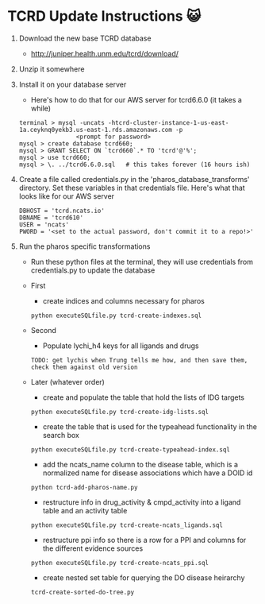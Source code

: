 TCRD Update Instructions :smiley_cat:
=====================

1. Download the new base TCRD database
    * http://juniper.health.unm.edu/tcrd/download/

2. Unzip it somewhere
3. Install it on your database server
    * Here's how to do that for our AWS server for tcrd6.6.0 (it takes a while)
    ```
    terminal > mysql -uncats -htcrd-cluster-instance-1-us-east-1a.ceyknq0yekb3.us-east-1.rds.amazonaws.com -p
                    <prompt for password>
    mysql > create database tcrd660;
    mysql > GRANT SELECT ON `tcrd660`.* TO 'tcrd'@'%';
    mysql > use tcrd660;
    mysql > \. ../tcrd6.6.0.sql   # this takes forever (16 hours ish)   
    ```
4. Create a file called credentials.py in the 'pharos_database_transforms' directory.
Set these variables in that credentials file.
Here's what that looks like for our AWS server
    ```
    DBHOST = 'tcrd.ncats.io'
    DBNAME = 'tcrd610'
    USER = 'ncats'
    PWORD = '<set to the actual password, don't commit it to a repo!>'
    ```
5. Run the pharos specific transformations
    * Run these python files at the terminal, they will use credentials from credentials.py to update the database

    * First
        * create indices and columns necessary for pharos
        ```
      python executeSQLfile.py tcrd-create-indexes.sql
        ```
    * Second
        * Populate lychi_h4 keys for all ligands and drugs
        ```
        TODO: get lychis when Trung tells me how, and then save them, check them against old version
        ```

    * Later (whatever order)
        * create and populate the table that hold the lists of IDG targets
        ```
        python executeSQLfile.py tcrd-create-idg-lists.sql
        ```
        * create the table that is used for the typeahead functionality in the search box
        ```
        python executeSQLfile.py tcrd-create-typeahead-index.sql
        ```
        * add the ncats_name column to the disease table, which is a normalized name for disease associations which have a DOID id
        ```
        python tcrd-add-pharos-name.py
        ```

        * restructure info in drug_activity & cmpd_activity into a ligand table and an activity table
        ```
        python executeSQLfile.py tcrd-create-ncats_ligands.sql
        ```
    
        * restructure ppi info so there is a row for a PPI and columns for the different evidence sources
        ```
        python executeSQLfile.py tcrd-create-ncats_ppi.sql
        ```
        * create nested set table for querying the DO disease heirarchy
        ```
        tcrd-create-sorted-do-tree.py
        ```

